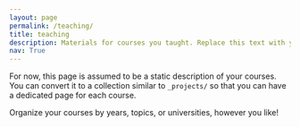 ```yaml
---
layout: page
permalink: /teaching/
title: teaching
description: Materials for courses you taught. Replace this text with your description.
nav: True
---
```


For now, this page is assumed to be a static description of your courses. You can convert it to a collection similar to `_projects/` so that you can have a dedicated page for each course.

Organize your courses by years, topics, or universities, however you like!
